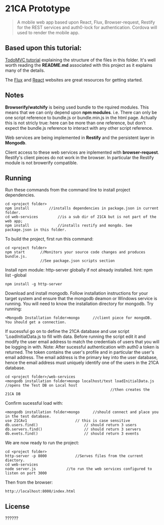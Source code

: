 # 21CA Prototype

> A mobile web app based upon React, Flux, Browser-request, Restify for the REST services and auth0-lock for authentication. Cordova will used to render the mobile app.


## Based upon this tutorial:
[TodoMVC tutorial](http://facebook.github.io/flux/docs/todo-list.html) explaining the structure of the files in this folder. It's well worth reading the __README.md__ associated with this project as it explains many of the details.


The [Flux](http://facebook.github.io/flux) and [React](http://facebook.github.io/react) websites are great resources for getting started.


## Notes

__Browserify/watchify__ is being used bundle to the rquired modules. This means that we can only depend upon __npm modules__. i.e. There can only be one script reference to bundle.js or bundle.min.js in the html page. Actually this is not stricly true: here can be more than one reference, but don't expect the bundle.js reference to interact with any other script reference.

Web services are being implemented in __Restify__ and the persistent layer in __Mongodb__.

Client access to these web services are inplemented with __browser-request__. Restify's client pieces do not work in the browser. In particular the Restify module is not browerify compatible.


## Running
Run these commands from the command line to install project dependencies.
```
cd <project folder>
npm install			//installs dependencies in package.json in current folder.
cd web-services         //is a sub dir of 21CA but is not part of the web app;
npm install             //installs restify and mongdo. See package.json in this folder.
```

To build the project, first run this command:
```
cd <project folder>
npm start		//Monitors your source code changes and produces bundle.js. 
				//See package.json scripts section
```
Install npm module: http-server globally if not already installed. hint: npm list -global
```
npm install -g http-server
```
Download and install mongodb. Follow installation instructions for your target system
and ensure that the mongodb deamon or Windows service is running. You will need to know the
installation directory for mongodb. Try running:
```
<Mongodb Installation folder>mongo		//client piece for mongoDB. You should get a connection.
```
If sucessful go on to define the 21CA database and use script 'LoadInitialData.js to fill with data. 
Before running the script edit it and modify the user email address to match the credentials of users 
that you will be logging in with.
Note: After sucessful authentication with auth0 a token is returned. The token contains the user's profile and in particular the user's email address. The email address is the primary key into the user database, hence the email address must uniquely identify one of the users in the 21CA database.
```
cd <project folder>/web-services
<mongodb installation folder>mongo localhost/test loadInitialData.js //opens the Test DB on Local host
								     			//then creates the 21CA DB
```
Confirm sucessful load with:
```
<mongodb installation folder>mongo		//should connect and place you in the test database.
use 21CAv1						// this is case sensitive
db.users.find()						// should return 3 users
db.servers.find()					// should return 3 servers
db.evets.find()						// should return 3 events
```
We are now ready to run the project:
```
cd <project folder>
http-server -p 8000             //Serves files from the current diectory. 
cd web-services
node server.js				//to run the web services configured to listen on port 3000
```
Then from the browser:
```
http://localhost:8000/index.html
```
## License
??????
